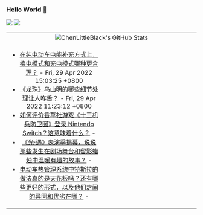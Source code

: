 ### Hello World 👋

[![](https://img.shields.io/badge/@ChenLittleBlack-1a6c81?style=flat&logo=java&logoColor=1a6c81&label=Java&colorA=ffffff)](https://www.java.com/)
[![](https://img.shields.io/badge/@ChenLittleBlack-41b883?style=flat&logo=vuedotjs&logoColor=41b883&label=Vue&colorA=ffffff)](https://cn.vuejs.org/)

<table>
<tr>
<td colspan="2" style="text-align: center;">
<img alt="ChenLittleBlack's GitHub Stats" src="https://github-readme-stats.vercel.app/api?username=ChenLittleBlack&show_icons=true&icon_color=CE1D2D&text_color=718096&bg_color=ffffff&hide_title=true" />
</td>
</tr>
<tr>
<td align="center" valign="middle">

<!-- START_SECTION:blog -->
* <a href='http://www.zhihu.com/question/268391745/answer/2462740438?utm_campaign=rss&utm_medium=rss&utm_source=rss&utm_content=title' target='_blank'>在纯电动车电能补充方式上，换电模式和充电模式哪种更合理？</a> - Fri, 29 Apr 2022 15:03:25 +0800
* <a href='http://www.zhihu.com/question/50831512/answer/2462048376?utm_campaign=rss&utm_medium=rss&utm_source=rss&utm_content=title' target='_blank'>《龙珠》鸟山明的哪些细节处理让人咋舌？</a> - Fri, 29 Apr 2022 11:23:12 +0800
* <a href='http://www.zhihu.com/question/502270782/answer/2461886665?utm_campaign=rss&utm_medium=rss&utm_source=rss&utm_content=title' target='_blank'>如何评价香草社游戏《十三机兵防卫圈》登录 Nintendo Switch？这意味着什么？</a> - 
* <a href='http://www.zhihu.com/question/530428963/answer/2461886449?utm_campaign=rss&utm_medium=rss&utm_source=rss&utm_content=title' target='_blank'>《光·遇》表演季揭幕，说说那些发生在剧场舞台和留影蜡烛中温暖有趣的故事？</a> - 
* <a href='http://www.zhihu.com/question/529055637/answer/2461285456?utm_campaign=rss&utm_medium=rss&utm_source=rss&utm_content=title' target='_blank'>电动车热管理系统中特斯拉的做法真的是天花板吗？还有哪些更好的形式，以及他们之间的异同和优劣在哪？</a> - 
<!-- END_SECTION:blog -->

</td>
<td valign="middle" width="50%">

<!-- START_SECTION:douban -->

<!-- END_SECTION:douban -->

</td>
</tr>
</table>
